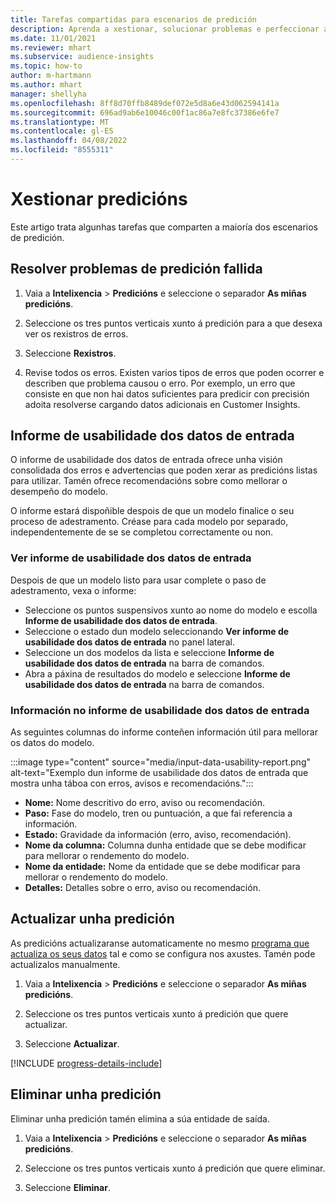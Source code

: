 ```yaml
---
title: Tarefas compartidas para escenarios de predición
description: Aprenda a xestionar, solucionar problemas e perfeccionar as predicións.
ms.date: 11/01/2021
ms.reviewer: mhart
ms.subservice: audience-insights
ms.topic: how-to
author: m-hartmann
ms.author: mhart
manager: shellyha
ms.openlocfilehash: 8ff8d70ffb8489def072e5d8a6e43d062594141a
ms.sourcegitcommit: 696ad9ab6e10046c00f1ac86a7e8fc37386e6fe7
ms.translationtype: MT
ms.contentlocale: gl-ES
ms.lasthandoff: 04/08/2022
ms.locfileid: "8555311"
---
```

# <a name="manage-predictions"></a>Xestionar predicións

Este artigo trata algunhas tarefas que comparten a maioría dos escenarios de predición.

## <a name="troubleshoot-a-failed-prediction"></a>Resolver problemas de predición fallida

1. Vaia a **Intelixencia** > **Predicións** e seleccione o separador **As miñas predicións**.

1. Seleccione os tres puntos verticais xunto á predición para a que desexa ver os rexistros de erros.

1. Seleccione **Rexistros**.

1. Revise todos os erros. Existen varios tipos de erros que poden ocorrer e describen que problema causou o erro. Por exemplo, un erro que consiste en que non hai datos suficientes para predicir con precisión adoita resolverse cargando datos adicionais en Customer Insights.

## <a name="input-data-usability-report"></a>Informe de usabilidade dos datos de entrada

O informe de usabilidade dos datos de entrada ofrece unha visión consolidada dos erros e advertencias que poden xerar as predicións listas para utilizar. Tamén ofrece recomendacións sobre como mellorar o desempeño do modelo.

O informe estará dispoñible despois de que un modelo finalice o seu proceso de adestramento. Créase para cada modelo por separado, independentemente de se se completou correctamente ou non.

### <a name="view-the-input-data-usability-report"></a>Ver informe de usabilidade dos datos de entrada

Despois de que un modelo listo para usar complete o paso de adestramento, vexa o informe:
- Seleccione os puntos suspensivos xunto ao nome do modelo e escolla **Informe de usabilidade dos datos de entrada**.
- Seleccione o estado dun modelo seleccionando **Ver informe de usabilidade dos datos de entrada** no panel lateral.
- Seleccione un dos modelos da lista e seleccione **Informe de usabilidade dos datos de entrada** na barra de comandos.
- Abra a páxina de resultados do modelo e seleccione **Informe de usabilidade dos datos de entrada** na barra de comandos.

### <a name="information-in-the-input-data-usability-report"></a>Información no informe de usabilidade dos datos de entrada

As seguintes columnas do informe conteñen información útil para mellorar os datos do modelo.

:::image type="content" source="media/input-data-usability-report.png" alt-text="Exemplo dun informe de usabilidade dos datos de entrada que mostra unha táboa con erros, avisos e recomendacións.":::

- **Nome:** Nome descritivo do erro, aviso ou recomendación.
- **Paso:** Fase do modelo, tren ou puntuación, a que fai referencia a información.
- **Estado:** Gravidade da información (erro, aviso, recomendación).
- **Nome da columna:** Columna dunha entidade que se debe modificar para mellorar o rendemento do modelo.
- **Nome da entidade:** Nome da entidade que se debe modificar para mellorar o rendemento do modelo.
- **Detalles:** Detalles sobre o erro, aviso ou recomendación.

## <a name="refresh-a-prediction"></a>Actualizar unha predición

As predicións actualizaranse automaticamente no mesmo [programa que actualiza os seus datos](system.md#schedule-tab) tal e como se configura nos axustes. Tamén pode actualizalos manualmente.

1. Vaia a **Intelixencia** > **Predicións** e seleccione o separador **As miñas predicións**.

1. Seleccione os tres puntos verticais xunto á predición que quere actualizar.

1. Seleccione **Actualizar**.

[!INCLUDE [progress-details-include](../includes/progress-details-pane.md)]

## <a name="delete-a-prediction"></a>Eliminar unha predición

Eliminar unha predición tamén elimina a súa entidade de saída.

1. Vaia a **Intelixencia** > **Predicións** e seleccione o separador **As miñas predicións**.

1. Seleccione os tres puntos verticais xunto á predición que quere eliminar.

1. Seleccione **Eliminar**.
